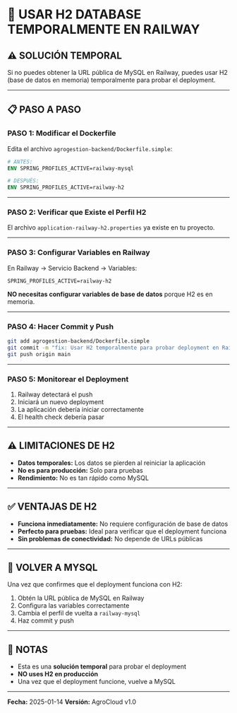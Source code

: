 # 🚀 USAR H2 DATABASE TEMPORALMENTE EN RAILWAY

## ⚠️ SOLUCIÓN TEMPORAL

Si no puedes obtener la URL pública de MySQL en Railway, puedes usar H2 (base de datos en memoria) temporalmente para probar el deployment.

---

## 📋 PASO A PASO

### **PASO 1: Modificar el Dockerfile**

Edita el archivo `agrogestion-backend/Dockerfile.simple`:

```dockerfile
# ANTES:
ENV SPRING_PROFILES_ACTIVE=railway-mysql

# DESPUÉS:
ENV SPRING_PROFILES_ACTIVE=railway-h2
```

---

### **PASO 2: Verificar que Existe el Perfil H2**

El archivo `application-railway-h2.properties` ya existe en tu proyecto.

---

### **PASO 3: Configurar Variables en Railway**

En Railway → Servicio Backend → Variables:

```
SPRING_PROFILES_ACTIVE=railway-h2
```

**NO necesitas configurar variables de base de datos** porque H2 es en memoria.

---

### **PASO 4: Hacer Commit y Push**

```bash
git add agrogestion-backend/Dockerfile.simple
git commit -m "fix: Usar H2 temporalmente para probar deployment en Railway"
git push origin main
```

---

### **PASO 5: Monitorear el Deployment**

1. Railway detectará el push
2. Iniciará un nuevo deployment
3. La aplicación debería iniciar correctamente
4. El health check debería pasar

---

## ⚠️ LIMITACIONES DE H2

- **Datos temporales:** Los datos se pierden al reiniciar la aplicación
- **No es para producción:** Solo para pruebas
- **Rendimiento:** No es tan rápido como MySQL

---

## ✅ VENTAJAS DE H2

- **Funciona inmediatamente:** No requiere configuración de base de datos
- **Perfecto para pruebas:** Ideal para verificar que el deployment funciona
- **Sin problemas de conectividad:** No depende de URLs públicas

---

## 🔄 VOLVER A MYSQL

Una vez que confirmes que el deployment funciona con H2:

1. Obtén la URL pública de MySQL en Railway
2. Configura las variables correctamente
3. Cambia el perfil de vuelta a `railway-mysql`
4. Haz commit y push

---

## 📝 NOTAS

- Esta es una **solución temporal** para probar el deployment
- **NO uses H2 en producción**
- Una vez que el deployment funcione, vuelve a MySQL

---

**Fecha:** 2025-01-14
**Versión:** AgroCloud v1.0

